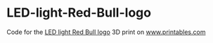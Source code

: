 # LED-light-Red-Bull-logo

Code for the <a href="https://www.printables.com/de/model/288015-led-light-red-bull-logo">LED light Red Bull logo</a> 3D print on <a href="https://www.printables.com">www.printables.com</a>
